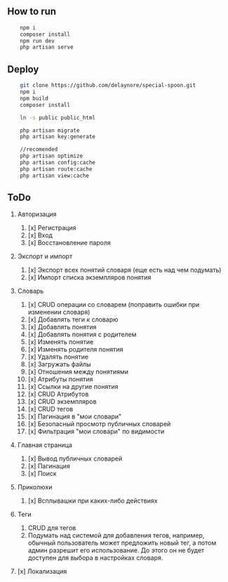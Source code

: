 ## How to run

```bash
    npm i
    composer install
    npm run dev
    php artisan serve
```

## Deploy

```bash
    git clone https://github.com/delaynore/special-spoon.git  
    npm i
    npm build
    composer install

    ln -s public public_html

    php artisan migrate
    php artisan key:generate

    //recomended
    php artisan optimize
    php artisan config:cache
    php artisan route:cache
    php artisan view:cache
```

## ToDo

1. Авторизация
    1. [x] Регистрация
    2. [x] Вход
    3. [x] Восстановление пароля
2. Экспорт и импорт
    1. [x] Экспорт всех понятий словаря (еще есть над чем подумать)
    2. [x] Импорт списка экземпляров понятия
3. Словарь
    1. [x] CRUD операции со словарем (поправить ошибки при изменении словаря)
    2. [x] Добавлять теги к словарю
    3. [x] Добавлять понятия
    4. [x] Добавлять понятия с родителем
    5. [x] Изменять понятие
    6. [x] Изменять родителя понятия
    7. [x] Удалять понятие
    8. [x] Загружать файлы
    9. [x] Отношения между понятиями
    10. [x] Атрибуты понятия
    11. [x] Ссылки на другие понятия
    12. [x] CRUD Атрибутов
    13. [x] CRUD экземпляров
    14. [x] CRUD тегов
    15. [x] Пагинация в "мои словари"
    16. [x] Безопасный просмотр публичных словарей
    17. [x] Фильтрация "мои словари" по видимости
4. Главная страница
    1. [x] Вывод публичных словарей
    2. [x] Пагинация
    3. [x] Поиск
5. Приколюхи

    1. [x] Всплывашки при каких-либо действиях

6. Теги

    1. CRUD для тегов
    2. Подумать над системой для добавления тегов, например, обычный пользователь может предложить новый тег, а потом админ разрешит его использование. До этого он не будет доступен для выбора в настройках словаря.

7. [x] Локализация
